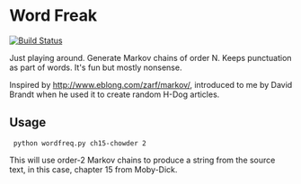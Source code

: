 Word Freak
==========

[![Build Status](https://travis-ci.org/cherdt/word-freak.svg?branch=master)](https://travis-ci.org/cherdt/word-freak)

Just playing around. Generate Markov chains of order N. Keeps punctuation as part of words. It's fun but mostly nonsense.

Inspired by http://www.eblong.com/zarf/markov/, introduced to me by David Brandt when he used it to create random H-Dog articles.

Usage
-----

     python wordfreq.py ch15-chowder 2

This will use order-2 Markov chains to produce a string from the source text, in this case, chapter 15 from Moby-Dick.
